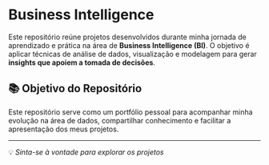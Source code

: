 # Business Intelligence

Este repositório reúne projetos desenvolvidos durante minha jornada de aprendizado e prática na área de **Business Intelligence (BI)**. O objetivo é aplicar técnicas de análise de dados, visualização e modelagem para gerar **insights que apoiem a tomada de decisões**.

## 📚 Objetivo do Repositório

Este repositório serve como um portfólio pessoal para acompanhar minha evolução na área de dados, compartilhar conhecimento e facilitar a apresentação dos meus projetos.

---

💡 *Sinta-se à vontade para explorar os projetos*
